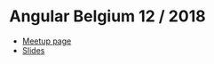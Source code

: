 # Angular Belgium 12 / 2018
- [Meetup page](https://www.meetup.com/Angular-Belgium/events/256381588/)
- [Slides](https://docs.google.com/presentation/d/17ujPwQ_8HG2ljjJatgRjx5ZvDP9yS6Rmlhcb9_43xrk/edit?usp=sharing)

